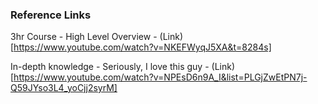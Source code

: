### Reference Links

3hr Course - High Level Overview - (Link)[https://www.youtube.com/watch?v=NKEFWyqJ5XA&t=8284s]

In-depth knowledge - Seriously, I love this guy - (Link)[https://www.youtube.com/watch?v=NPEsD6n9A_I&list=PLGjZwEtPN7j-Q59JYso3L4_yoCjj2syrM]